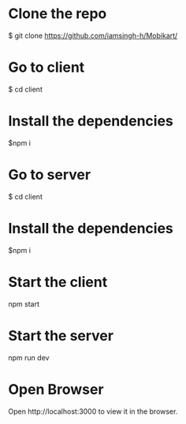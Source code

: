 # Clone the repo
$ git clone https://github.com/iamsingh-h/Mobikart/

# Go to client 
$ cd client

# Install the dependencies 
$npm i

# Go to server 
$ cd client

# Install the dependencies 
$npm i

# Start the client
npm start

# Start the server
npm run dev

# Open Browser
Open http://localhost:3000 to view it in the browser.
